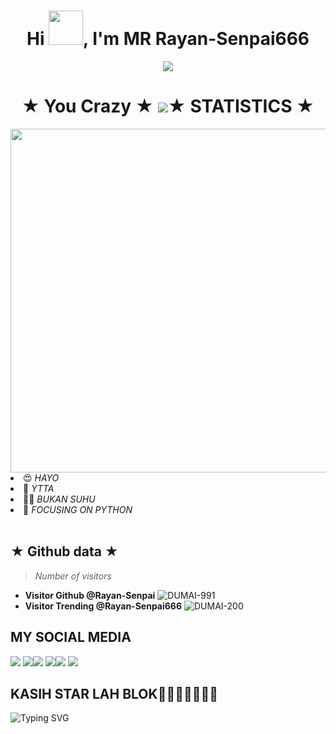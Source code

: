 
<h1 align="center">Hi <img src="https://github.com/mitul3737/mitul3737/blob/main/Wave.gif" height="55px" width="55px">, I'm MR Rayan-Senpai666</h1>
<!-- Typing SVG by DenverCoder1 - https://github.com/DenverCoder1/readme-typing-svg -->
<p align="center">
<!--   <a href="https://github.com/DenverCoder1/readme-typing-svg"> -->
    <img src="https://readme-typing-svg.herokuapp.com?color=E22FE4&width=380&height=45&lines=Welcome+To+My+Github;You+Know+Who+Is+Handsome;Rayan-Senpai;Nice+To+Meet+You+...&center=true"></a>

</p>
<h1 align="center">★ You Crazy ★ <img src="https://github.com/mitul3737/mitul3737/blob/main/mituls code.gif"
<h1 align="center">★ STATISTICS ★</i></b></h3>
<a href="https://github.com/Hunter-alamin"><img width=550 src="https://github-profile-trophy.vercel.app/?username=Hunter-alamin&theme=dracula&no-frame=true&title=Followers,Stars,Commit,Repository,Issues"/></a>
<li> 😍 <i> HAYO</i></li>
<li> 🌚 <i> YTTA</i></li>
<li> 👩‍💻 <i> BUKAN SUHU</i></li>
<li> 🌟 <i> FOCUSING ON PYTHON</i></li><br>

## ★ Github data ★
>
> *Number of visitors*
* **Visitor Github @Rayan-Senpai**
![DUMAI-991](https://komarev.com/ghpvc/?username=Dumai-991&color=blue)
* **Visitor Trending @Rayan-Senpai666**
![DUMAI-200](https://komarev.com/ghpvc/?username=Dumai-200&color=blue)
>
## MY SOCIAL MEDIA
[![](https://img.shields.io/badge/Github-black?logo=Github&logoColor=black&labelColor=white)](https://github.com/Rayan-Senpai) [![](https://img.shields.io/badge/Twitter-yellow?logo=Twitter&logoColor=White&labelColor=white)](https://mobile.twitter.com/RayanSenpai666)[![](https://img.shields.io/badge/Telegram-blue?logo=Telegram&logoColor=red&labelColor=white)]()
[![](https://img.shields.io/badge/Facebook-blue?logo=Facebook&logoColor=blue&labelColor=white)](https://www.facebook.com/Rayan)[![](https://img.shields.io/badge/Instagram-red?logo=Instagram&logoColor=red&labelColor=white)](https://www.instagram.com/sptaadiryn) [![](https://img.shields.io/badge/Whatsapp-CHAT-red?logo=Whatsapp&logoColor=Brightgreen&labelColor=white)](https://wa.me/6287749413828?text=Asalamualaikum+kak+Rayan+ganteng)
## KASIH STAR LAH BLOK🌟🌟🌟🌟🌟🌟🌟
![Typing SVG](https://readme-typing-svg.herokuapp.com?lines=Follow+Rayan-Senpai....!+)
